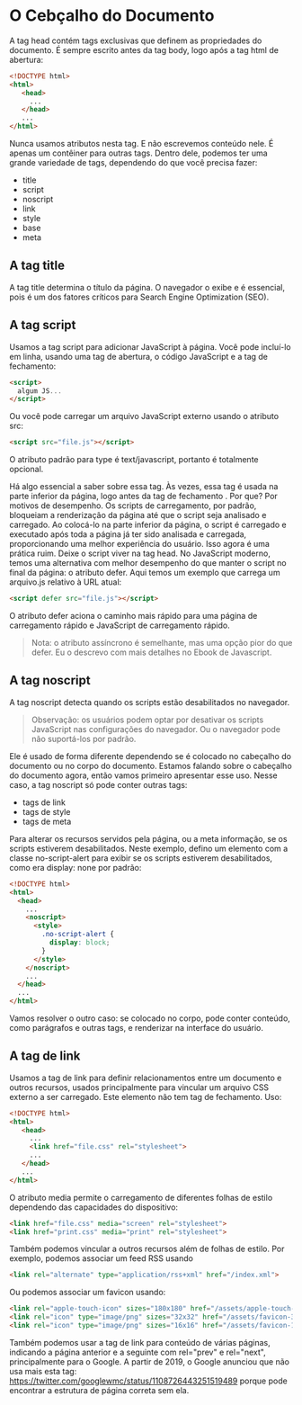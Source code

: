 # O Cebçalho do Documento

A tag head contém tags exclusivas que definem as propriedades do documento.
É sempre escrito antes da tag body, logo após a tag html de abertura:

```html
<!DOCTYPE html>
<html>
   <head>
     ...
   </head>
   ...
</html>
```

Nunca usamos atributos nesta tag. E não escrevemos conteúdo nele.
É apenas um contêiner para outras tags. Dentro dele, podemos ter uma grande variedade de tags, dependendo do que você precisa fazer:

- title
- script
- noscript
- link
- style
- base
- meta

## A tag title

A tag title determina o título da página. O navegador o exibe e é essencial, pois é um dos fatores críticos para Search Engine Optimization (SEO).

## A tag script

Usamos a tag script para adicionar JavaScript à página.
Você pode incluí-lo em linha, usando uma tag de abertura, o código JavaScript e a tag de fechamento:

```html
<script>
  algum JS...
</script>
```

Ou você pode carregar um arquivo JavaScript externo usando o atributo src:

```html
<script src="file.js"></script>
```

O atributo padrão para type é text/javascript, portanto é totalmente opcional.

Há algo essencial a saber sobre essa tag. Às vezes, essa tag é usada na parte inferior da página, logo antes da tag de fechamento </body>. Por que? Por motivos de desempenho. Os scripts de carregamento, por padrão, bloqueiam a renderização da página até que o script seja analisado e carregado.
Ao colocá-lo na parte inferior da página, o script é carregado e executado após toda a página já ter sido analisada e carregada, proporcionando uma melhor experiência do usuário. Isso agora é uma prática ruim. Deixe o script viver na tag head.
No JavaScript moderno, temos uma alternativa com melhor desempenho do que manter o script no final da página: o atributo defer. Aqui temos um exemplo que carrega um arquivo.js relativo à URL atual:

```html
<script defer src="file.js"></script>
```

O atributo defer aciona o caminho mais rápido para uma página de carregamento rápido e JavaScript de carregamento rápido.

> Nota: o atributo assíncrono é semelhante, mas uma opção pior do que defer. Eu o descrevo com mais detalhes no Ebook de Javascript.

## A tag noscript

A tag noscript detecta quando os scripts estão desabilitados no navegador.

> Observação: os usuários podem optar por desativar os scripts JavaScript nas configurações do navegador. Ou o navegador pode não suportá-los por padrão.

Ele é usado de forma diferente dependendo se é colocado no cabeçalho do documento ou no corpo do documento. Estamos falando sobre o cabeçalho do documento agora, então vamos primeiro apresentar esse uso.
Nesse caso, a tag noscript só pode conter outras tags:

- tags de link
- tags de style
- tags de meta

Para alterar os recursos servidos pela página, ou a meta informação, se os scripts estiverem desabilitados.
Neste exemplo, defino um elemento com a classe no-script-alert para exibir se os scripts estiverem desabilitados, como era display: none por padrão:

```html
<!DOCTYPE html>
<html>
  <head>
    ...
    <noscript>
      <style>
        .no-script-alert {
          display: block;
        }
      </style>
    </noscript>
    ...
  </head>
  ...
</html>
```

Vamos resolver o outro caso: se colocado no corpo, pode conter conteúdo, como parágrafos e outras tags, e renderizar na interface do usuário.

## A tag de link

Usamos a tag de link para definir relacionamentos entre um documento e
outros recursos, usados principalmente para vincular um arquivo CSS externo a ser carregado. Este elemento não tem tag de fechamento.
Uso:

```html
<!DOCTYPE html>
<html>
   <head>
     ...
     <link href="file.css" rel="stylesheet">
     ...
   </head>
   ...
</html>
```

O atributo media permite o carregamento de diferentes folhas de estilo dependendo das capacidades do dispositivo:

```html
<link href="file.css" media="screen" rel="stylesheet">
<link href="print.css" media="print" rel="stylesheet">
```

Também podemos vincular a outros recursos além de folhas de estilo. Por exemplo, podemos associar um feed RSS usando

```html
<link rel="alternate" type="application/rss+xml" href="/index.xml">
```

Ou podemos associar um favicon usando:

```html
<link rel="apple-touch-icon" sizes="180x180" href="/assets/apple-touch-icon.png">
<link rel="icon" type="image/png" sizes="32x32" href="/assets/favicon-32x32.png">
<link rel="icon" type="image/png" sizes="16x16" href="/assets/favicon-16x16.png">
```

Também podemos usar a tag de link para conteúdo de várias páginas, indicando a página anterior e a seguinte com rel="prev" e rel="next", principalmente para o Google. A partir de 2019, o Google anunciou que não usa mais esta tag: <https://twitter.com/googlewmc/status/1108726443251519489> porque pode encontrar a estrutura de página correta sem ela.
